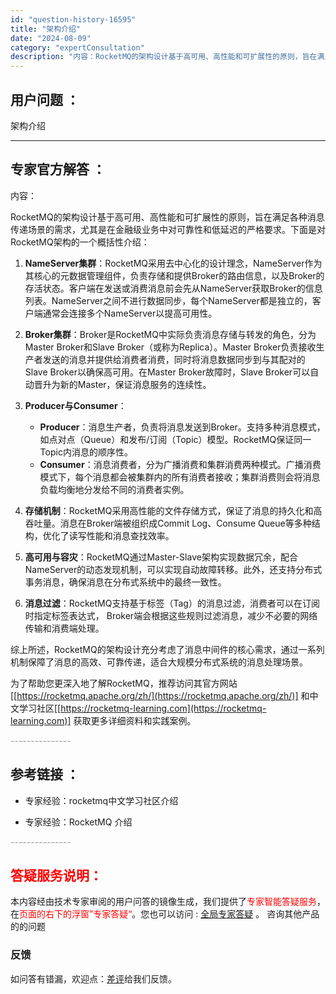 ```yaml
---
id: "question-history-16595"
title: "架构介绍"
date: "2024-08-09"
category: "expertConsultation"
description: "内容：RocketMQ的架构设计基于高可用、高性能和可扩展性的原则，旨在满足各种消息传递场景的需求，尤其是在金融级业务中对可靠性和低延迟的严格要求。下面是对RocketMQ架构的一个概括性介绍：1. **NameServer集群**：RocketMQ采用去中心化的设计理念，NameServer作为其"
---
```


## 用户问题 ： 
 架构介绍  

---------------
## 专家官方解答 ：

内容：

RocketMQ的架构设计基于高可用、高性能和可扩展性的原则，旨在满足各种消息传递场景的需求，尤其是在金融级业务中对可靠性和低延迟的严格要求。下面是对RocketMQ架构的一个概括性介绍：

1. **NameServer集群**：RocketMQ采用去中心化的设计理念，NameServer作为其核心的元数据管理组件，负责存储和提供Broker的路由信息，以及Broker的存活状态。客户端在发送或消费消息前会先从NameServer获取Broker的信息列表。NameServer之间不进行数据同步，每个NameServer都是独立的，客户端通常会连接多个NameServer以提高可用性。

2. **Broker集群**：Broker是RocketMQ中实际负责消息存储与转发的角色，分为Master Broker和Slave Broker（或称为Replica）。Master Broker负责接收生产者发送的消息并提供给消费者消费，同时将消息数据同步到与其配对的Slave Broker以确保高可用。在Master Broker故障时，Slave Broker可以自动晋升为新的Master，保证消息服务的连续性。

3. **Producer与Consumer**：
   - **Producer**：消息生产者，负责将消息发送到Broker。支持多种消息模式，如点对点（Queue）和发布/订阅（Topic）模型。RocketMQ保证同一Topic内消息的顺序性。
   - **Consumer**：消息消费者，分为广播消费和集群消费两种模式。广播消费模式下，每个消息都会被集群内的所有消费者接收；集群消费则会将消息负载均衡地分发给不同的消费者实例。

4. **存储机制**：RocketMQ采用高性能的文件存储方式，保证了消息的持久化和高吞吐量。消息在Broker端被组织成Commit Log、Consume Queue等多种结构，优化了读写性能和消息查找效率。

5. **高可用与容灾**：RocketMQ通过Master-Slave架构实现数据冗余，配合NameServer的动态发现机制，可以实现自动故障转移。此外，还支持分布式事务消息，确保消息在分布式系统中的最终一致性。

6. **消息过滤**：RocketMQ支持基于标签（Tag）的消息过滤，消费者可以在订阅时指定标签表达式， Broker端会根据这些规则过滤消息，减少不必要的网络传输和消费端处理。

综上所述，RocketMQ的架构设计充分考虑了消息中间件的核心需求，通过一系列机制保障了消息的高效、可靠传递，适合大规模分布式系统的消息处理场景。

为了帮助您更深入地了解RocketMQ，推荐访问其官方网站[[https://rocketmq.apache.org/zh/](https://rocketmq.apache.org/zh/)] 和中文学习社区[[https://rocketmq-learning.com](https://rocketmq-learning.com)] 获取更多详细资料和实践案例。


<font color="#949494">---------------</font> 


## 参考链接 ：

* 专家经验：rocketmq中文学习社区介绍 
 
 * 专家经验：RocketMQ 介绍 


 <font color="#949494">---------------</font> 
 


## <font color="#FF0000">答疑服务说明：</font> 

本内容经由技术专家审阅的用户问答的镜像生成，我们提供了<font color="#FF0000">专家智能答疑服务</font>，在<font color="#FF0000">页面的右下的浮窗”专家答疑“</font>。您也可以访问 : [全局专家答疑](https://answer.opensource.alibaba.com/docs/intro) 。 咨询其他产品的的问题

### 反馈
如问答有错漏，欢迎点：[差评](https://ai.nacos.io/user/feedbackByEnhancerGradePOJOID?enhancerGradePOJOId=16602)给我们反馈。
